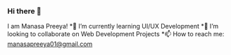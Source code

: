 ### Hi there 👋
  I am Manasa Preeya!
 *🌱 I’m currently learning UI/UX Development
 *👯 I’m looking to collaborate on Web Development Projects
 *📫 How to reach me: manasapreeya01@gmail.com
<!--
**Manasapreeya/Manasapreeya** is a ✨ _special_ ✨ repository because its `README.md` (this file) appears on your GitHub profile.

Here are some ideas to get you started:

- 🔭 I’m currently working on ...
- 🌱 I’m currently learning UI/UX Development
- 👯 I’m looking to collaborate on Web Development Projects
- 🤔 I’m looking for help with ...
- 💬 Ask me about ...
- 📫 How to reach me: manasapreeya01@gmail.com
- 😄 Pronouns: ...
- ⚡ Fun fact: ...
-->
